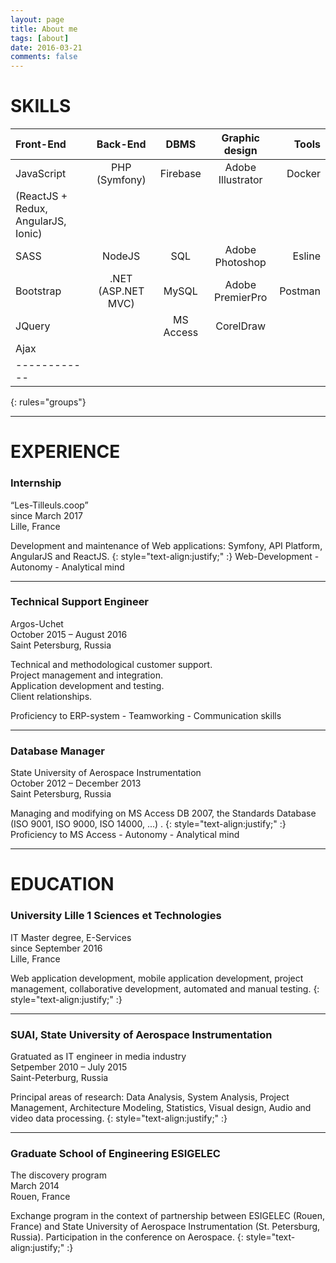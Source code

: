 ```yaml
---
layout: page
title: About me
tags: [about]
date: 2016-03-21
comments: false
---
```


# SKILLS

| Front-End                          | Back-End           |   DBMS    | Graphic design    | Tools   |
|:---------------------------------- |:------------------:|:---------:|:-----------------:|--------:|
| JavaScript                         | PHP (Symfony)      | Firebase  | Adobe Illustrator | Docker  |
|(ReactJS + Redux, AngularJS, Ionic) |
| SASS                               | NodeJS             | SQL       | Adobe Photoshop   | Eslinе  |
| Bootstrap                          | .NET (ASP.NET MVC) | MySQL     | Adobe PremierPro  | Postman |
| JQuery                             |                    | MS Access | CorelDraw         |
| Ajax                              
|------------
{: rules="groups"}

* * *

# EXPERIENCE

### Internship
“Les-Tilleuls.coop”  
since March 2017  
Lille, France

Development and maintenance of Web applications: Symfony, API Platform, AngularJS and ReactJS.
{: style="text-align:justify;" :}
Web-Development -  Autonomy - Analytical mind

* * *

### Technical Support Engineer
Argos-Uchet  
October 2015 – August 2016  
Saint Petersburg, Russia

Technical and methodological customer support.  
Project management and integration.  
Application development and testing.  
Client relationships.

Proficiency to ERP-system - Teamworking - Communication skills


* * *

### Database Manager
State University of Aerospace Instrumentation  
October 2012 – December 2013  
Saint Petersburg, Russia

Managing and modifying on MS Access DB 2007, the Standards Database (ISO 9001, ISO 9000, ISO 14000, ...) .
{: style="text-align:justify;" :}
Proficiency to MS Access - Autonomy - Analytical mind

* * *

# EDUCATION

### University Lille 1 Sciences et Technologies
IT Master degree, E-Services  
since September 2016  
Lille, France

Web application development, mobile application development, project management, collaborative development, automated and manual testing.
{: style="text-align:justify;" :}

* * *

### SUAI, State University of Aerospace Instrumentation
Gratuated as IT engineer in media industry  
Setpember 2010 – July 2015  
Saint-Peterburg, Russia

Principal areas of research: Data Analysis, System Analysis, Project Management, Architecture Modeling, Statistics, Visual design, Audio and video data processing.
{: style="text-align:justify;" :}

* * *

### Graduate School of Engineering ESIGELEC
The discovery program  
March 2014  
Rouen, France

Exchange program in the context of partnership between ESIGELEC (Rouen, France) and State University of Aerospace Instrumentation (St. Petersburg, Russia). Participation in the conference on Aerospace.
{: style="text-align:justify;" :}
